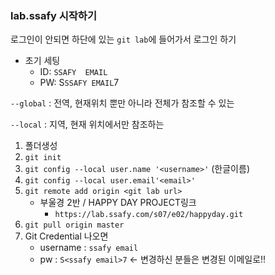 ### lab.ssafy 시작하기

로그인이 안되면 하단에 있는 `git lab`에 들어가서 로그인 하기

* 초기 세팅
  *  ID: `SSAFY  EMAIL`
  * PW: S`SSAFY EMAIL`7



`--global` : 전역, 현재위치 뿐만 아니라 전체가 참조할 수 있는

`--local` : 지역, 현재 위치에서만 참조하는



1. 폴더생성
2. `git init`
3. `git config --local user.name '<username>'` (한글이름)
4. `git config --local user.email'<email>'`
5. `git remote add origin <git lab url>`
   * 부울경 2반 / HAPPY DAY PROJECT링크
     * `https://lab.ssafy.com/s07/e02/happyday.git`
6. `git pull origin master`
7. Git Credential  나오면
   *  username : `ssafy email`
   * pw : `S<ssafy email>7` <- 변경하신 분들은 변경된 이메일로!!